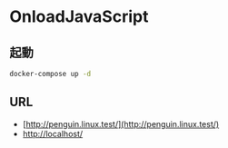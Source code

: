 # OnloadJavaScript

## 起動

``` sh
docker-compose up -d
```

## URL

- [http://penguin.linux.test/](http://penguin.linux.test/)
- [http://localhost/](http://localhost/)
